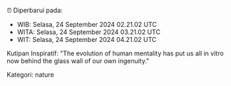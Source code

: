 ⏰ Diperbarui pada:
- WIB: Selasa, 24 September 2024 02.21.02 UTC
- WITA: Selasa, 24 September 2024 03.21.02 UTC
- WIT: Selasa, 24 September 2024 04.21.02 UTC

Kutipan Inspiratif:
"The evolution of human mentality has put us all in vitro now behind the glass wall of our own ingenuity."


Kategori: nature

